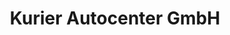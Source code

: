 ---
title: "Kurier Autocenter GmbH"
url: /freiburg-im-breisgau/kurier-autocenter-gmbh/
shop: Autowerkstatt
---